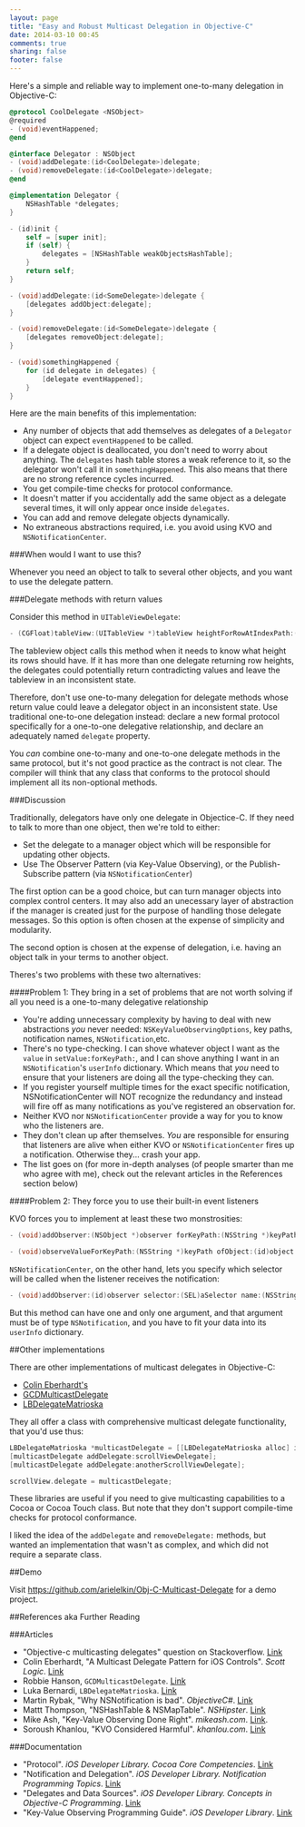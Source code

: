 ```yaml
---
layout: page
title: "Easy and Robust Multicast Delegation in Objective-C"
date: 2014-03-10 00:45
comments: true
sharing: false
footer: false
---
```


Here's a simple and reliable way to implement one-to-many delegation in Objective-C:

```objective-c
@protocol CoolDelegate <NSObject>
@required
- (void)eventHappened;
@end

@interface Delegator : NSObject
- (void)addDelegate:(id<CoolDelegate>)delegate;
- (void)removeDelegate:(id<CoolDelegate>)delegate;
@end

@implementation Delegator {
    NSHashTable *delegates;
}

- (id)init {
    self = [super init];
    if (self) {
        delegates = [NSHashTable weakObjectsHashTable];
    }
    return self;
}

- (void)addDelegate:(id<SomeDelegate>)delegate {
    [delegates addObject:delegate];
}

- (void)removeDelegate:(id<SomeDelegate>)delegate {
    [delegates removeObject:delegate];
}

- (void)somethingHappened {
    for (id delegate in delegates) {
        [delegate eventHappened];
    }
}
```

Here are the main benefits of this implementation: 

 * Any number of objects that add themselves as delegates of a `Delegator` object can expect `eventHappened` to be called. 
 * If a delegate object is deallocated, you don't need to worry about anything. The `delegates` hash table stores a weak reference to it, so the delegator won't call it in `somethingHappened`. This also means that there are no strong reference cycles incurred. 
 * You get compile-time checks for protocol conformance.
 * It doesn't matter if you accidentally add the same object as a delegate several times, it will only appear once inside `delegates`. 
 * You can add and remove delegate objects dynamically.
 * No extraneous abstractions required, i.e. you avoid using KVO and `NSNotificationCenter`.
 
###When would I want to use this?

Whenever you need an object to talk to several other objects, and you want to use the delegate pattern. 
 
###Delegate methods with return values

Consider this method in `UITableViewDelegate`: 
 
```objective-c
- (CGFloat)tableView:(UITableView *)tableView heightForRowAtIndexPath:(NSIndexPath *)indexPath;
```

The tableview object calls this method when it needs to know what height its rows should have. If it has more than one delegate returning row heights, the delegates could potentially return contradicting values and leave the tableview in an inconsistent state. 

Therefore, don't use one-to-many delegation for delegate methods whose return value could leave a delegator object in an inconsistent state. Use traditional one-to-one delegation instead: declare a new formal protocol specifically for a one-to-one delegative relationship, and declare an adequately named `delegate` property.

You *can* combine one-to-many and one-to-one delegate methods in the same protocol, but it's not good practice as the contract is not clear. The compiler will think that any class that conforms to the protocol should implement all its non-optional methods. 

###Discussion

Traditionally, delegators have only one delegate in Objectice-C. If they need to talk to more than one object, then we're told to either:

 * Set the delegate to a manager object which will be responsible for updating other objects.
 * Use The Observer Pattern (via Key-Value Observing), or the Publish-Subscribe pattern (via `NSNotificationCenter`)
 
The first option can be a good choice, but can turn manager objects into complex control centers. It may also add an unecessary layer of abstraction if the manager is created just for the purpose of handling those delegate messages. So this option is often chosen at the expense of simplicity and modularity. 

The second option is chosen at the expense of delegation, i.e. having an object talk in your terms to another object. 

Theres's two problems with these two alternatives:

####Problem 1: They bring in a set of problems that are not worth solving if all you need is a one-to-many delegative relationship

 * You're adding unnecessary complexity by having to deal with new abstractions *you* never needed: `NSKeyValueObservingOptions`, key paths, notification names, `NSNotification`,etc. 
  * There's no type-checking. I can shove whatever object I want as the `value` in `setValue:forKeyPath:`, and I can shove anything I want in an `NSNotification`'s `userInfo` dictionary. Which means that *you* need to ensure that your listeners are doing all the type-checking they can.
  * If you register yourself multiple times for the exact specific notification, NSNotificationCenter will NOT recognize the redundancy and instead will fire off as many notifications as you've registered an observation for.
  * Neither KVO nor `NSNotificationCenter` provide a way for you to know who the listeners are. 
 * They don't clean up after themselves. *You* are responsible for ensuring that listeners are alive when either KVO or `NSNotificationCenter` fires up a notification. Otherwise they... crash your app. 
 * The list goes on (for more in-depth analyses (of people smarter than me who agree with me), check out the relevant articles in the References section below)


####Problem 2: They force you to use their built-in event listeners

KVO forces you to implement at least these two monstrosities:
```objective-c
- (void)addObserver:(NSObject *)observer forKeyPath:(NSString *)keyPath options:(NSKeyValueObservingOptions)options context:(void *)context;

- (void)observeValueForKeyPath:(NSString *)keyPath ofObject:(id)object change:(NSDictionary *)change context:(void *)context;
```

`NSNotificationCenter`, on the other hand, lets you specify which selector will be called when the listener receives the notification:
```objective-c
- (void)addObserver:(id)observer selector:(SEL)aSelector name:(NSString *)aName object:(id)anObject;
```

But this method can have one and only one argument, and that argument must be of type `NSNotification`, and you have to fit your data into its `userInfo` dictionary.

##Other implementations

There are other implementations of multicast delegates in Objective-C:

 * [Colin Eberhardt's](http://www.scottlogic.com/blog/2012/11/19/a-multicast-delegate-pattern-for-ios-controls.html)
 * [GCDMulticastDelegate](https://code.google.com/r/riky-adsfasfasf/source/browse/Utilities/GCDMulticastDelegate.h)
 * [LBDelegateMatrioska](https://github.com/lukabernardi/LBDelegateMatrioska)

They all offer a class with comprehensive multicast delegate functionality, that you'd use thus:

```objective-c
LBDelegateMatrioska *multicastDelegate = [[LBDelegateMatrioska alloc] init];
[multicastDelegate addDelegate:scrollViewDelegate];
[multicastDelegate addDelegate:anotherScrollViewDelegate];

scrollView.delegate = multicastDelegate;
```

These libraries are useful if you need to give multicasting capabilities to a Cocoa or Cocoa Touch class. But note that they don't support compile-time checks for protocol conformance.

I liked the idea of the `addDelegate` and `removeDelegate:` methods, but wanted an implementation that wasn't as complex, and which did not require a separate class. 

##Demo

Visit https://github.com/arielelkin/Obj-C-Multicast-Delegate for a demo project.

##References aka Further Reading

###Articles

* "Objective-c multicasting delegates" question on Stackoverflow. [Link](http://stackoverflow.com/a/14792617/1072846)
 * Colin Eberhardt, "A Multicast Delegate Pattern for iOS Controls". *Scott Logic*. [Link](http://www.scottlogic.com/blog/2012/11/19/a-multicast-delegate-pattern-for-ios-controls.html)
 * Robbie Hanson, `GCDMulticastDelegate`. [Link](https://code.google.com/r/riky-adsfasfasf/source/browse/Utilities/GCDMulticastDelegate.h)
 * Luka Bernardi, `LBDelegateMatrioska`. [Link](https://github.com/lukabernardi/LBDelegateMatrioska)
 * Martin Rybak, "Why NSNotification is bad". *ObjectiveC#*. [Link](http://objcsharp.wordpress.com/2013/08/28/why-nsnotificationcenter-is-bad/)
 * Mattt Thompson, "NSHash​Table & NSMap​Table". *NSHipster*. [Link](http://nshipster.com/nshashtable-and-nsmaptable/)
 * Mike Ash, "Key-Value Observing Done Right". *mikeash.com*. [Link](https://www.mikeash.com/pyblog/key-value-observing-done-right.html).
 * Soroush Khanlou, "KVO Considered Harmful". *khanlou.com*. [Link](http://khanlou.com/2013/12/kvo-considered-harmful/)

###Documentation

* "Protocol". *iOS Developer Library. Cocoa Core Competencies*. [Link](https://developer.apple.com/library/mac/documentation/general/conceptual/devpedia-cocoacore/Protocol.html)
* "Notification and Delegation". *iOS Developer Library. Notification Programming Topics*. [Link](https://developer.apple.com/library/mac/documentation/Cocoa/Conceptual/Notifications/Articles/Notifications.html)
* "Delegates and Data Sources". *iOS Developer Library. Concepts in Objective-C Programming*. [Link](https://developer.apple.com/library/ios/documentation/general/conceptual/CocoaEncyclopedia/DelegatesandDataSources/DelegatesandDataSources.html#//apple_ref/doc/uid/TP40010810-CH11-SW3)
* "Key-Value Observing Programming Guide". *iOS Developer Library*. [Link](https://developer.apple.com/library/ios/documentation/Cocoa/Conceptual/KeyValueObserving/KeyValueObserving.html)